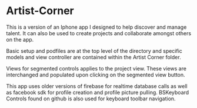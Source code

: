 # Artist-Corner

This is a version of an Iphone app I designed to help discover and manage talent.  It can also be used to create projects and collaborate amongst others on the app.

Basic setup and podfiles are at the top level of the directory and specific models and view controller are contained within the Artist Corner folder.

Views for segmented controls applies to the project view. These views are interchanged and populated upon clicking on the segmented view button.

This app uses older versions of firebase for realtime database calls as well as facebook sdk for profile creation and profile picture pulling. BSKeyboard Controls
found on github is also used for keyboard toolbar navigation.
